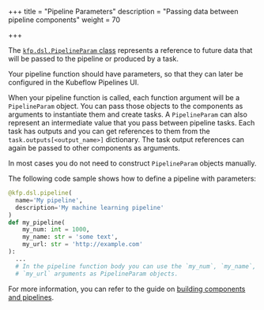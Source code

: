 +++
title = "Pipeline Parameters"
description = "Passing data between pipeline components"
weight = 70
                    
+++

The [`kfp.dsl.PipelineParam` 
class](https://kubeflow-pipelines.readthedocs.io/en/latest/source/kfp.dsl.html#kfp.dsl.PipelineParam)
represents a reference to future data that will be passed to the pipeline or produced by a task.

Your pipeline function should have parameters, so that they can later be configured in the Kubeflow Pipelines UI.

When your pipeline function is called, each function argument will be a `PipelineParam` object.
You can pass those objects to the components as arguments to instantiate them and create tasks.
A `PipelineParam` can also represent an intermediate value that you pass between pipeline tasks.
Each task has outputs and you can get references to them from the `task.outputs[<output_name>]` dictionary.
The task output references can again be passed to other components as arguments.

In most cases you do not need to construct `PipelineParam` objects manually.

The following code sample shows how to define a pipeline with parameters:

```python
@kfp.dsl.pipeline(
  name='My pipeline',
  description='My machine learning pipeline'
)
def my_pipeline(
    my_num: int = 1000, 
    my_name: str = 'some text', 
    my_url: str = 'http://example.com'
):
  ...
  # In the pipeline function body you can use the `my_num`, `my_name`, 
  # `my_url` arguments as PipelineParam objects.
```

For more information, you can refer to the guide on
[building components and pipelines](/docs/pipelines/sdk/build-component/#create-a-python-class-for-your-component).